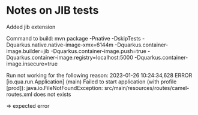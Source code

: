 # Notes on JIB tests

Added jib extension

Command to build:
mvn package -Pnative -DskipTests -Dquarkus.native.native-image-xmx=6144m -Dquarkus.container-image.builder=jib -Dquarkus.container-image.push=true -Dquarkus.container-image.registry=localhost:5000 -Dquarkus.container-image.insecure=true

Run not working for the following reason:
2023-01-26 10:24:34,628 ERROR [io.qua.run.Application] (main) Failed to start application (with profile [prod]): java.io.FileNotFoundException: src/main/resources/routes/camel-routes.xml does not exists

=> expected error
